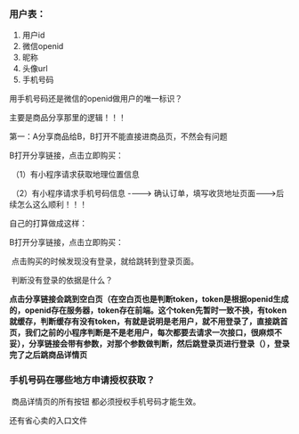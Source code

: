 ### 用户表：

1. 用户id
2. 微信openid
3. 昵称
4. 头像url
5. 手机号码 



用手机号码还是微信的openid做用户的唯一标识？

主要是商品分享那里的逻辑！！！

第一：A分享商品给B，B打开不能直接进商品页，不然会有问题

B打开分享链接，点击立即购买：

​	（1）有小程序请求获取地理位置信息

​	（2）有小程序请求手机号码信息 ----> 确认订单，填写收货地址页面--->后续怎么这么顺利！！！







自己的打算做成这样：

B打开分享链接，点击立即购买：

​	点击购买的时候发现没有登录，就给跳转到登录页面。

​	判断没有登录的依据是什么？



**点击分享链接会跳到空白页（在空白页也是判断token，token是根据openid生成的，openid存在服务器，token存在前端。这个token先暂时一致不换，有token就缓存，判断缓存有没有token，有就是说明是老用户，就不用登录了，直接跳首页，我们之前的小程序判断是不是老用户，每次都要去请求一次接口，很麻烦不妥），分享链接会带有参数，对那个参数做判断，然后跳登录页进行登录（），登录完了之后跳商品详情页**



### 手机号码在哪些地方申请授权获取？

​	商品详情页的所有按钮 都必须授权手机号码才能生效。

还有省心卖的入口文件